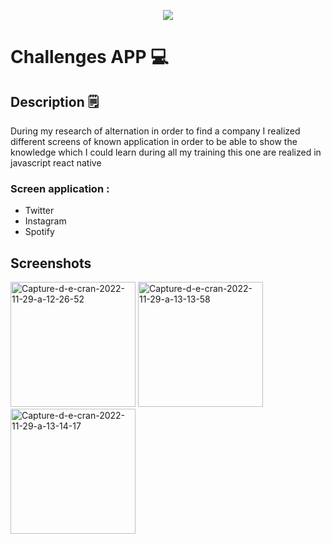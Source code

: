 <p align="center">
    <img src="https://img.shields.io/badge/made%20with-Reactnative-blue?style=for-the-badge">
</p>

# Challenges APP 💻

## Description 🗒️

During my research of alternation in order to find a company I realized different screens of known application in order to be able to show the knowledge which I could learn during all my training this one are realized in javascript react native

### Screen application :

- Twitter
- Instagram
- Spotify

## Screenshots
<p>
<img width="200" alt="Capture-d-e-cran-2022-11-29-a-12-26-52" src="https://user-images.githubusercontent.com/113344743/205341332-b1068a43-f48c-4fb5-b557-df77f3871e94.png">
<img width="200" alt="Capture-d-e-cran-2022-11-29-a-13-13-58" src="https://user-images.githubusercontent.com/113344743/205341610-81879599-8fe3-45a8-b8d0-852a5fa57c2d.png">
<img width="200" alt="Capture-d-e-cran-2022-11-29-a-13-14-17" src="https://user-images.githubusercontent.com/113344743/205341673-e4484372-de9e-4f6b-854f-d3869b454014.png">
</p>
